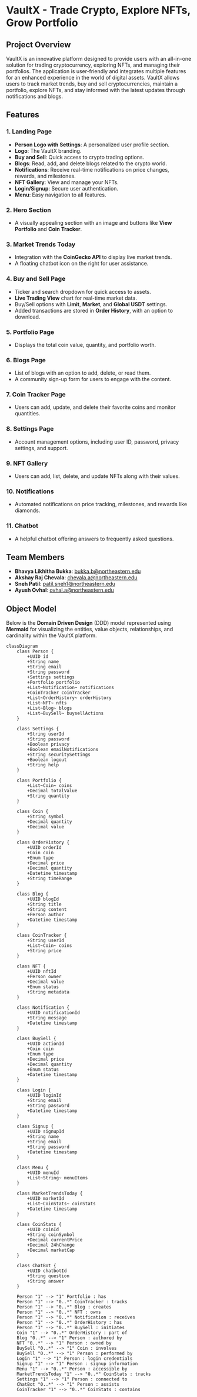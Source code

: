 <!-- [![Review Assignment Due Date](https://classroom.github.com/assets/deadline-readme-button-22041afd0340ce965d47ae6ef1cefeee28c7c493a6346c4f15d667ab976d596c.svg)](https://classroom.github.com/a/DIHvCS29) -->

# VaultX - Trade Crypto, Explore NFTs, Grow Portfolio

## Project Overview

VaultX is an innovative platform designed to provide users with an all-in-one solution for trading cryptocurrency, exploring NFTs, and managing their portfolios. The application is user-friendly and integrates multiple features for an enhanced experience in the world of digital assets. VaultX allows users to track market trends, buy and sell cryptocurrencies, maintain a portfolio, explore NFTs, and stay informed with the latest updates through notifications and blogs.

## Features

### 1. **Landing Page**
   - **Person Logo with Settings**: A personalized user profile section.
   - **Logo**: The VaultX branding.
   - **Buy and Sell**: Quick access to crypto trading options.
   - **Blogs**: Read, add, and delete blogs related to the crypto world.
   - **Notifications**: Receive real-time notifications on price changes, rewards, and milestones.
   - **NFT Gallery**: View and manage your NFTs.
   - **Login/Signup**: Secure user authentication.
   - **Menu**: Easy navigation to all features.

### 2. **Hero Section**
   - A visually appealing section with an image and buttons like **View Portfolio** and **Coin Tracker**.

### 3. **Market Trends Today**
   - Integration with the **CoinGecko API** to display live market trends.
   - A floating chatbot icon on the right for user assistance.

### 4. **Buy and Sell Page**
   - Ticker and search dropdown for quick access to assets.
   - **Live Trading View** chart for real-time market data.
   - Buy/Sell options with **Limit**, **Market**, and **Global USDT** settings.
   - Added transactions are stored in **Order History**, with an option to download.

### 5. **Portfolio Page**
   - Displays the total coin value, quantity, and portfolio worth.

### 6. **Blogs Page**
   - List of blogs with an option to add, delete, or read them.
   - A community sign-up form for users to engage with the content.

### 7. **Coin Tracker Page**
   - Users can add, update, and delete their favorite coins and monitor quantities.

### 8. **Settings Page**
   - Account management options, including user ID, password, privacy settings, and support.

### 9. **NFT Gallery**
   - Users can add, list, delete, and update NFTs along with their values.

### 10. **Notifications**
   - Automated notifications on price tracking, milestones, and rewards like diamonds.

### 11. **Chatbot**
   - A helpful chatbot offering answers to frequently asked questions.

## Team Members

- **Bhavya Likhitha Bukka**: bukka.b@northeastern.edu
- **Akshay Raj Chevala**: chevala.a@northeastern.edu
- **Sneh Patil**: patil.sneh1@northeastern.edu
- **Ayush Ovhal**: ovhal.a@northeastern.edu

## Object Model

Below is the **Domain Driven Design** (DDD) model represented using **Mermaid** for visualizing the entities, value objects, relationships, and cardinality within the VaultX platform.

```mermaid
classDiagram
    class Person {
        +UUID id
        +String name
        +String email
        +String password
        +Settings settings
        +Portfolio portfolio
        +List~Notification~ notifications
        +CoinTracker coinTracker
        +List~OrderHistory~ orderHistory
        +List~NFT~ nfts
        +List~Blog~ blogs
        +List~BuySell~ buysellActions
    }
    
    class Settings {
        +String userId
        +String password
        +Boolean privacy
        +Boolean emailNotifications
        +String securitySettings
        +Boolean logout
        +String help
    }

    class Portfolio {
        +List~Coin~ coins
        +Decimal totalValue
        +String quantity
    }

    class Coin {
        +String symbol
        +Decimal quantity
        +Decimal value
    }

    class OrderHistory {
        +UUID orderId
        +Coin coin
        +Enum type
        +Decimal price
        +Decimal quantity
        +Datetime timestamp
        +String timeRange 
    }

    class Blog {
        +UUID blogId
        +String title
        +String content
        +Person author
        +Datetime timestamp
    }

    class CoinTracker {
        +String userId
        +List~Coin~ coins
        +String price
    }

    class NFT {
        +UUID nftId
        +Person owner
        +Decimal value
        +Enum status
        +String metadata
    }

    class Notification {
        +UUID notificationId
        +String message
        +Datetime timestamp
    }

    class BuySell {
        +UUID actionId
        +Coin coin
        +Enum type
        +Decimal price
        +Decimal quantity
        +Enum status
        +Datetime timestamp
    }

    class Login {
        +UUID loginId
        +String email
        +String password
        +Datetime timestamp
    }

    class Signup {
        +UUID signupId
        +String name
        +String email
        +String password
        +Datetime timestamp
    }

    class Menu {
        +UUID menuId
        +List~String~ menuItems
    }

    class MarketTrendsToday {
        +UUID marketId
        +List~CoinStats~ coinStats
        +Datetime timestamp
    }

    class CoinStats {
        +UUID coinId
        +String coinSymbol
        +Decimal currentPrice
        +Decimal 24hChange
        +Decimal marketCap
    }

    class ChatBot {
        +UUID chatbotId
        +String question
        +String answer
    }

    Person "1" --> "1" Portfolio : has
    Person "1" --> "0..*" CoinTracker : tracks
    Person "1" --> "0..*" Blog : creates
    Person "1" --> "0..*" NFT : owns
    Person "1" --> "0..*" Notification : receives
    Person "1" --> "0..*" OrderHistory : has
    Person "1" --> "0..*" BuySell : initiates
    Coin "1" --> "0..*" OrderHistory : part of
    Blog "0..*" --> "1" Person : authored by
    NFT "0..*" --> "1" Person : owned by
    BuySell "0..*" --> "1" Coin : involves
    BuySell "0..*" --> "1" Person : performed by
    Login "1" --> "1" Person : login credentials
    Signup "1" --> "1" Person : signup information
    Menu "1" --> "0..*" Person : accessible by
    MarketTrendsToday "1" --> "0..*" CoinStats : tracks
    Settings "1" --> "1" Person : connected to
    ChatBot "0..*" --> "1" Person : assists
    CoinTracker "1" --> "0..*" CoinStats : contains

